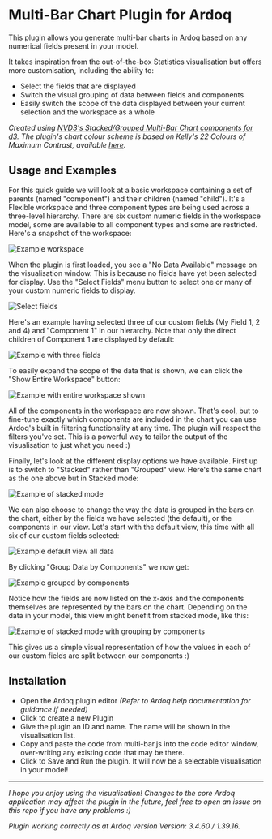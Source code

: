 Multi-Bar Chart Plugin for Ardoq
======

This plugin allows you generate multi-bar charts in [Ardoq](https://ardoq.com/) based on any numerical fields present in your model.

It takes inspiration from the out-of-the-box Statistics visualisation but offers more customisation, including the ability to:
- Select the fields that are displayed
- Switch the visual grouping of data between fields and components
- Easily switch the scope of the data displayed between your current selection and the workspace as a whole

*Created using [NVD3's Stacked/Grouped Multi-Bar Chart components for d3](http://nvd3.org/examples/multiBar.html). The plugin's chart colour scheme is based on Kelly's 22 Colours of Maximum Contrast, available [here](https://gist.github.com/ollieglass/f6ddd781eeae1d24e391265432297538).*

## Usage and Examples

For this quick guide we will look at a basic workspace containing a set of parents (named "component") and their children (named "child"). It's a Flexible workspace and three component types are being used across a three-level hierarchy. There are six custom numeric fields in the workspace model, some are available to all component types and some are restricted. Here's a snapshot of the workspace:


![Example workspace](https://github.com/rkclark/ardoq-multi-bar-chart/blob/master/img/ex_workspace.PNG)



When the plugin is first loaded, you see a "No Data Available" message on the visualisation window. This is because no fields have yet been selected for display. Use the "Select Fields" menu button to select one or many of your custom numeric fields to display.


![Select fields](https://github.com/rkclark/ardoq-multi-bar-chart/blob/master/img/ex_select.PNG)


Here's an example having selected three of our custom fields (My Field 1, 2 and 4) and "Component 1" in our hierarchy. Note that only the direct children of Component 1 are displayed by default:


![Example with three fields](https://github.com/rkclark/ardoq-multi-bar-chart/blob/master/img/ex_threefields.PNG)



To easily expand the scope of the data that is shown, we can click the "Show Entire Workspace" button:


![Example with entire workspace shown](https://github.com/rkclark/ardoq-multi-bar-chart/blob/master/img/ex_entireworkspace.PNG)


All of the components in the workspace are now shown. That's cool, but to fine-tune exactly which components are included in the chart you can use Ardoq's built in filtering functionality at any time. The plugin will respect the filters you've set. This is a powerful way to tailor the output of the visualisation to just what you need :)

Finally, let's look at the different display options we have available. First up is to switch to "Stacked" rather than "Grouped" view. Here's the same chart as the one above but in Stacked mode:



![Example of stacked mode](https://github.com/rkclark/ardoq-multi-bar-chart/blob/master/img/ex_stacked.PNG)



We can also choose to change the way the data is grouped in the bars on the chart, either by the fields we have selected (the default), or the components in our view. Let's start with the default view, this time with all six of our custom fields selected:



![Example default view all data](https://github.com/rkclark/ardoq-multi-bar-chart/blob/master/img/ex_alldatadefault.PNG)



By clicking "Group Data by Components" we now get:



![Example grouped by components](https://github.com/rkclark/ardoq-multi-bar-chart/blob/master/img/ex_groupbycomps.PNG)



Notice how the fields are now listed on the x-axis and the components themselves are represented by the bars on the chart. Depending on the data in your model, this view might benefit from stacked mode, like this:



![Example of stacked mode with grouping by components](https://github.com/rkclark/ardoq-multi-bar-chart/blob/master/img/ex_stackcomps.PNG)



This gives us a simple visual representation of how the values in each of our custom fields are split between our components :)

## Installation

- Open the Ardoq plugin editor *(Refer to Ardoq help documentation for guidance if needed)*
- Click to create a new Plugin
- Give the plugin an ID and name. The name will be shown in the visualisation list.
- Copy and paste the code from multi-bar.js into the code editor window, over-writing any existing code that may be there.
- Click to Save and Run the plugin. It will now be a selectable visualisation in your model!

---

*I hope you enjoy using the visualisation! Changes to the core Ardoq application may affect the plugin in the future, feel free to open an issue on this repo if you have any problems :)*

*Plugin working correctly as at Ardoq version Version: 3.4.60 / 1.39.16.*
